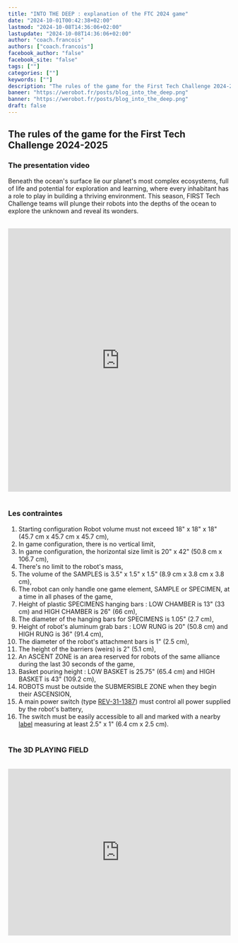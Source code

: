 ```yaml
---
title: "INTO THE DEEP : explanation of the FTC 2024 game"
date: "2024-10-01T00:42:38+02:00"
lastmod: "2024-10-08T14:36:06+02:00"
lastupdate: "2024-10-08T14:36:06+02:00"
author: "coach.francois"
authors: ["coach.francois"]
facebook_author: "false"
facebook_site: "false"
tags: [""]
categories: [""]
keywords: [""]
description: "The rules of the game for the First Tech Challenge 2024-2025"
baneer: "https://werobot.fr/posts/blog_into_the_deep.png"
banner: "https://werobot.fr/posts/blog_into_the_deep.png"
draft: false
---
```

## The rules of the game for the First Tech Challenge 2024-2025

### The presentation video

Beneath the ocean's surface lie our planet's most complex ecosystems, full of life and potential for exploration and learning, where every inhabitant has a role to play in building a thriving environment. This season, FIRST Tech Challenge teams will plunge their robots into the depths of the ocean to explore the unknown and reveal its wonders.

<br>
<iframe class="youtube-player" width="100%" height="597" src="https://www.youtube.com/embed/ewlDPvRK4U4?version=3&amp;rel=1&amp;showsearch=0&amp;showinfo=1&amp;iv_load_policy=1&amp;fs=1&amp;hl=fr-FR&amp;autohide=2&amp;wmode=transparent" allowfullscreen="true" style="border:0;" sandbox="allow-scripts allow-same-origin allow-popups allow-presentation allow-popups-to-escape-sandbox"></iframe>
<br><br>

### Les contraintes
01. Starting configuration Robot volume must not exceed 18" x 18" x 18" (45.7 cm x 45.7 cm x 45.7 cm), <br>
02. In game configuration, there is no vertical limit, <br>
03. In game configuration, the horizontal size limit is 20" x 42" (50.8 cm x 106.7 cm), <br>
04. There's no limit to the robot's mass, <br>
05. The volume of the SAMPLES is 3.5" x 1.5" x 1.5" (8.9 cm x 3.8 cm x 3.8 cm), <br>
06. The robot can only handle one game element, SAMPLE or SPECIMEN, at a time in all phases of the game, <br>
07. Height of plastic SPECIMENS hanging bars : LOW CHAMBER is 13" (33 cm) and HIGH CHAMBER is 26" (66 cm), <br>
08. The diameter of the hanging bars for SPECIMENS is 1.05" (2.7 cm), <br>
09. Height of robot's aluminum grab bars : LOW RUNG is 20" (50.8 cm) and HIGH RUNG is 36" (91.4 cm), <br>
10. The diameter of the robot's attachment bars is 1" (2.5 cm), <br>
11. The height of the barriers (weirs) is 2" (5.1 cm), <br>
12. An ASCENT ZONE is an area reserved for robots of the same alliance during the last 30 seconds of the game, <br>
13. Basket pouring height : LOW BASKET is 25.75" (65.4 cm) and HIGH BASKET is 43" (109.2 cm), <br>
14. ROBOTS must be outside the SUBMERSIBLE ZONE when they begin their ASCENSION, <br>
15. A main power switch (type [REV-31-1387](https://www.revrobotics.com/rev-31-1387/)) must control all power supplied by the robot's battery, <br>
16. The switch must be easily accessible to all and marked with a nearby [label](https://www.firstinspires.org/sites/default/files/uploads/resource_library/ftc/power-button-labels.pdf) measuring at least 2.5" x 1" (6.4 cm x 2.5 cm).
<br><br>


### The 3D PLAYING FIELD

<br>
<div style="
	position: relative;
	width: 100%;
	overflow: hidden;
	padding-top: 100%;
	"> 
  <iframe src="https://a360.co/4eH9Pwo" style="
	position: absolute;
	top: 0;
  	left: 0;
  	bottom: 0;
  	right: 0;
  	width: 100%;
  	height: 75%;
  	border: none;
	">
</iframe>
</div>















